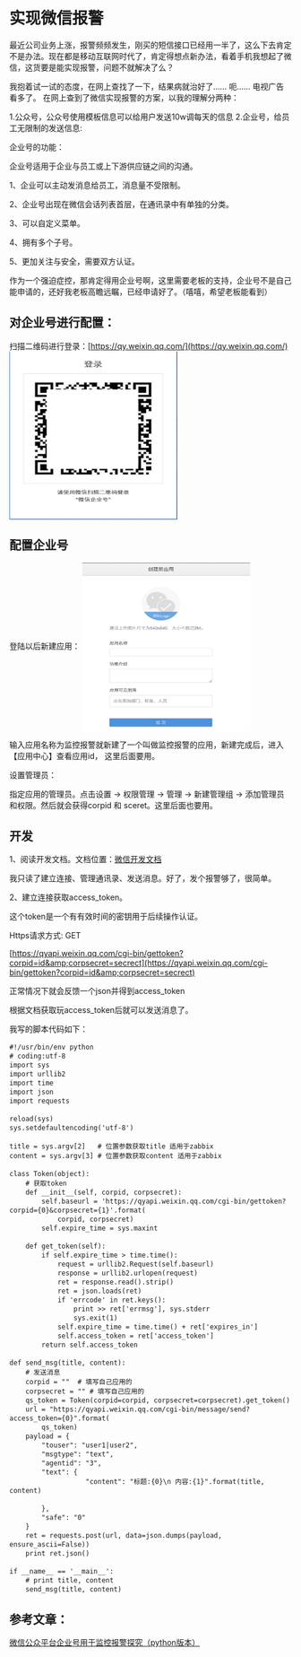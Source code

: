 # 实现微信报警


最近公司业务上涨，报警频频发生，刚买的短信接口已经用一半了，这么下去肯定不是办法。现在都是移动互联网时代了，肯定得想点新办法，看着手机我想起了微信，这货要是能实现报警，问题不就解决了么？

我抱着试一试的态度，在网上查找了一下，结果病就治好了…… 呃…… 电视广告看多了。 在网上查到了微信实现报警的方案，以我的理解分两种：

1.公众号，公众号使用模板信息可以给用户发送10w调每天的信息
2.企业号，给员工无限制的发送信息:

企业号的功能：

企业号适用于企业与员工或上下游供应链之间的沟通。

1、企业可以主动发消息给员工，消息量不受限制。

2、企业号出现在微信会话列表首层，在通讯录中有单独的分类。

3、可以自定义菜单。

4、拥有多个子号。

5、更加关注与安全，需要双方认证。

作为一个强迫症控，那肯定得用企业号啊，这里需要老板的支持，企业号不是自己能申请的，还好我老板高瞻远瞩，已经申请好了。（嘻嘻，希望老板能看到）

## 对企业号进行配置：

扫描二维码进行登录：[https://qy.weixin.qq.com/](https://qy.weixin.qq.com/)
<img src="/media/4992AAEE-C78E-4E54-86B8-7E22D477FA85.png" width = "300" height = "300" alt="登陆" align=center />



## 配置企业号

登陆以后新建应用：
<img src="/media/2015040801createapp.png" width = "300" height = "300" alt="创建新应用" align=center />

输入应用名称为监控报警就新建了一个叫做监控报警的应用，新建完成后，进入【应用中心】查看应用id， 这里后面要用。

设置管理员：

指定应用的管理员。点击设置 -> 权限管理 -> 管理 -> 新建管理组 -> 添加管理员和权限。然后就会获得corpid 和 sceret。这里后面也要用。


## 开发

1、阅读开发文档。文档位置：[微信开发文档](http://qydev.weixin.qq.com/wiki/index.php?title=%E9%A6%96%E9%A1%B5 "%E9%A6%96%E9%A1%B5")

我只读了建立连接、管理通讯录、发送消息。好了，发个报警够了，很简单。

2、建立连接获取access_token。

这个token是一个有有效时间的密钥用于后续操作认证。

Https请求方式: GET

[https://qyapi.weixin.qq.com/cgi-bin/gettoken?corpid=id&amp;corpsecret=secrect](https://qyapi.weixin.qq.com/cgi-bin/gettoken?corpid=id&amp;corpsecret=secrect)

正常情况下就会反馈一个json并得到access_token

根据文档获取玩access_token后就可以发送消息了。

我写的脚本代码如下：


```
#!/usr/bin/env python
# coding:utf-8
import sys
import urllib2
import time
import json
import requests

reload(sys)
sys.setdefaultencoding('utf-8')

title = sys.argv[2]   # 位置参数获取title 适用于zabbix
content = sys.argv[3] # 位置参数获取content 适用于zabbix

class Token(object):
    # 获取token
    def __init__(self, corpid, corpsecret):
        self.baseurl = 'https://qyapi.weixin.qq.com/cgi-bin/gettoken?corpid={0}&corpsecret={1}'.format(
            corpid, corpsecret)
        self.expire_time = sys.maxint

    def get_token(self):
        if self.expire_time > time.time():
            request = urllib2.Request(self.baseurl)
            response = urllib2.urlopen(request)
            ret = response.read().strip()
            ret = json.loads(ret)
            if 'errcode' in ret.keys():
                print >> ret['errmsg'], sys.stderr
                sys.exit(1)
            self.expire_time = time.time() + ret['expires_in']
            self.access_token = ret['access_token']
        return self.access_token

def send_msg(title, content):
    # 发送消息
    corpid = ""  # 填写自己应用的
    corpsecret = "" # 填写自己应用的
    qs_token = Token(corpid=corpid, corpsecret=corpsecret).get_token()
    url = "https://qyapi.weixin.qq.com/cgi-bin/message/send?access_token={0}".format(
        qs_token)
    payload = {
        "touser": "user1|user2",
        "msgtype": "text",
        "agentid": "3",
        "text": {
                   "content": "标题:{0}\n 内容:{1}".format(title, content)

        },
        "safe": "0"
    }
    ret = requests.post(url, data=json.dumps(payload, ensure_ascii=False))
    print ret.json()

if __name__ == '__main__':
    # print title, content
    send_msg(title, content)
```
## 参考文章：

[微信公众平台企业号用于监控报警探究（python版本）](http://www.anbooks.cn/topic/4145905736700.html)


